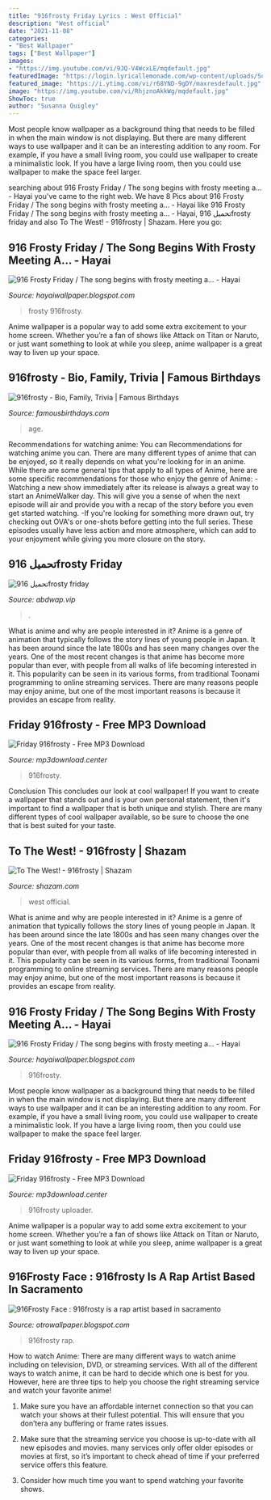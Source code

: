 ```yaml
---
title: "916frosty Friday Lyrics : West Official"
description: "West official"
date: "2021-11-08"
categories:
- "Best Wallpaper"
tags: ["Best Wallpaper"]
images:
- "https://img.youtube.com/vi/9JQ-V4WcxLE/mqdefault.jpg"
featuredImage: "https://login.lyricallemonade.com/wp-content/uploads/Screen-Shot-2018-06-14-at-8.58.20-AM.png"
featured_image: "https://i.ytimg.com/vi/r68YND-9gDY/maxresdefault.jpg"
image: "https://img.youtube.com/vi/RhjznoAkkWg/mqdefault.jpg"
ShowToc: true
author: "Susanna Quigley"
---
```



Most people know wallpaper as a background thing that needs to be filled in when the main window is not displaying. But there are many different ways to use wallpaper and it can be an interesting addition to any room. For example, if you have a small living room, you could use wallpaper to create a minimalistic look. If you have a large living room, then you could use wallpaper to make the space feel larger.

	

		
searching about 916 Frosty Friday / The song begins with frosty meeting a… - Hayai you've came to the right web. We have 8 Pics about 916 Frosty Friday / The song begins with frosty meeting a… - Hayai like 916 Frosty Friday / The song begins with frosty meeting a… - Hayai, تحميل 916frosty friday and also To The West! - 916frosty | Shazam. Here you go:
		
    
## 916 Frosty Friday / The Song Begins With Frosty Meeting A… - Hayai

<img loading=lazy src="https://i.ytimg.com/vi/Wj-OLzeSxnw/maxresdefault.jpg" onerror="this.onerror=null;this.src='https://tse1.mm.bing.net/th?id=OIP.W-15INaEA2mV4yiUJ_GvKwHaEK&amp;pid=15.1';" alt="916 Frosty Friday / The song begins with frosty meeting a… - Hayai">

_Source: hayaiwallpaper.blogspot.com_

>frosty 916frosty. 

	

Anime wallpaper is a popular way to add some extra excitement to your home screen. Whether you’re a fan of shows like Attack on Titan or Naruto, or just want something to look at while you sleep, anime wallpaper is a great way to liven up your space.

    
## 916frosty - Bio, Family, Trivia | Famous Birthdays

<img loading=lazy src="https://www.famousbirthdays.com/faces/916frosty-image.jpg" onerror="this.onerror=null;this.src='https://tse3.mm.bing.net/th?id=OIP.9_D8IypeCyBLzhvB3iYFYQAAAA&amp;pid=15.1';" alt="916frosty - Bio, Family, Trivia | Famous Birthdays">

_Source: famousbirthdays.com_

>age. 

	

Recommendations for watching anime: You can
Recommendations for watching anime you can. There are many different types of anime that can be enjoyed, so it really depends on what you're looking for in an anime. While there are some general tips that apply to all types of Anime, here are some specific recommendations for those who enjoy the genre of Anime: 
-Watching a new show immediately after its release is always a great way to start an AnimeWalker day. This will give you a sense of when the next episode will air and provide you with a recap of the story before you even get started watching. 
-If you're looking for something more drawn out, try checking out OVA's or one-shots before getting into the full series. These episodes usually have less action and more atmosphere, which can add to your enjoyment while giving you more closure on the story.

    
## تحميل 916frosty Friday

<img loading=lazy src="https://i.ytimg.com/vi/SmXGuUhsSGM/default.jpg" onerror="this.onerror=null;this.src='https://tse2.mm.bing.net/th?id=OIP.R3pfOXOtx3o51rq8zHMe_AAAAA&amp;pid=15.1';" alt="تحميل 916frosty friday">

_Source: abdwap.vip_

>. 

	

What is anime and why are people interested in it?
Anime is a genre of animation that typically follows the story lines of young people in Japan. It has been around since the late 1800s and has seen many changes over the years. One of the most recent changes is that anime has become more popular than ever, with people from all walks of life becoming interested in it. This popularity can be seen in its various forms, from traditional Toonami programming to online streaming services. There are many reasons people may enjoy anime, but one of the most important reasons is because it provides an escape from reality.

    
## Friday 916frosty - Free MP3 Download

<img loading=lazy src="https://img.youtube.com/vi/9JQ-V4WcxLE/mqdefault.jpg" onerror="this.onerror=null;this.src='https://tse3.mm.bing.net/th?id=OIP.G90zjjygbuMdvLfqFVekLwAAAA&amp;pid=15.1';" alt="Friday 916frosty - Free MP3 Download">

_Source: mp3download.center_

>916frosty. 

	

Conclusion
This concludes our look at cool wallpaper! If you want to create a wallpaper that stands out and is your own personal statement, then it's important to find a wallpaper that is both unique and stylish. There are many different types of cool wallpaper available, so be sure to choose the one that is best suited for your taste.

    
## To The West! - 916frosty | Shazam

<img loading=lazy src="https://i.ytimg.com/vi/r68YND-9gDY/maxresdefault.jpg" onerror="this.onerror=null;this.src='https://tse1.mm.bing.net/th?id=OIP.-rlZOUEaC08oq9PdKnDydwHaEK&amp;pid=15.1';" alt="To The West! - 916frosty | Shazam">

_Source: shazam.com_

>west official. 

	

What is anime and why are people interested in it?
Anime is a genre of animation that typically follows the story lines of young people in Japan. It has been around since the late 1800s and has seen many changes over the years. One of the most recent changes is that anime has become more popular than ever, with people from all walks of life becoming interested in it. This popularity can be seen in its various forms, from traditional Toonami programming to online streaming services. There are many reasons people may enjoy anime, but one of the most important reasons is because it provides an escape from reality.

    
## 916 Frosty Friday / The Song Begins With Frosty Meeting A… - Hayai

<img loading=lazy src="https://i.ytimg.com/vi/OnaHKxuNayw/maxresdefault.jpg" onerror="this.onerror=null;this.src='https://tse1.mm.bing.net/th?id=OIP.2n0lrNrXgyCaySsG4V5RzQHaEK&amp;pid=15.1';" alt="916 Frosty Friday / The song begins with frosty meeting a… - Hayai">

_Source: hayaiwallpaper.blogspot.com_

>916frosty. 

	

Most people know wallpaper as a background thing that needs to be filled in when the main window is not displaying. But there are many different ways to use wallpaper and it can be an interesting addition to any room. For example, if you have a small living room, you could use wallpaper to create a minimalistic look. If you have a large living room, then you could use wallpaper to make the space feel larger.

    
## Friday 916frosty - Free MP3 Download

<img loading=lazy src="https://img.youtube.com/vi/RhjznoAkkWg/mqdefault.jpg" onerror="this.onerror=null;this.src='https://tse2.mm.bing.net/th?id=OIP.S2e50oK5rv1s3ZXnusbrLgAAAA&amp;pid=15.1';" alt="Friday 916frosty - Free MP3 Download">

_Source: mp3download.center_

>916frosty uploader. 

	

Anime wallpaper is a popular way to add some extra excitement to your home screen. Whether you’re a fan of shows like Attack on Titan or Naruto, or just want something to look at while you sleep, anime wallpaper is a great way to liven up your space.

    
## 916Frosty Face : 916frosty Is A Rap Artist Based In Sacramento

<img loading=lazy src="https://login.lyricallemonade.com/wp-content/uploads/Screen-Shot-2018-06-14-at-8.58.20-AM.png" onerror="this.onerror=null;this.src='https://tse2.mm.bing.net/th?id=OIP.0-_pbYlyCk7lYD2_-c292AHaHd&amp;pid=15.1';" alt="916Frosty Face : 916frosty is a rap artist based in sacramento">

_Source: otrowallpaper.blogspot.com_

>916frosty rap. 

	

How to watch Anime: There are many different ways to watch anime including on television, DVD, or streaming services.
With all of the different ways to watch anime, it can be hard to decide which one is best for you. However, here are three tips to help you choose the right streaming service and watch your favorite anime!
1. Make sure you have an affordable internet connection so that you can watch your shows at their fullest potential. This will ensure that you don’tera any buffering or frame rates issues.

2. Make sure that the streaming service you choose is up-to-date with all new episodes and movies. many services only offer older episodes or movies at first, so it’s important to check ahead of time if your preferred service offers this feature.

3. Consider how much time you want to spend watching your favorite shows.


